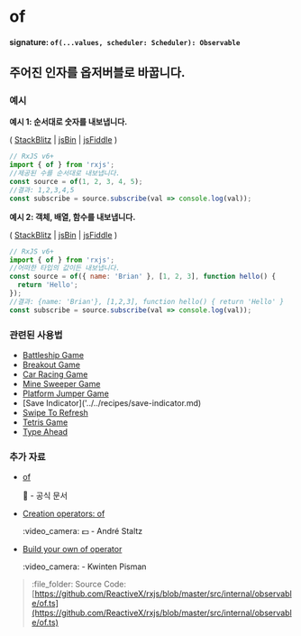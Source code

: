 # of

#### signature: `of(...values, scheduler: Scheduler): Observable`

## 주어진 인자를 옵저버블로 바꿉니다.

### 예시

**예시 1: 순서대로 숫자를 내보냅니다.**

\( [StackBlitz](https://stackblitz.com/edit/typescript-kbpvmm?file=index.ts&devtoolsheight=100) \| [jsBin](http://jsbin.com/kodixitoji/1/edit?js,console) \| [jsFiddle](https://jsfiddle.net/btroncone/f7b35ayz/) \)

```javascript
// RxJS v6+
import { of } from 'rxjs';
//제공된 수를 순서대로 내보냅니다.
const source = of(1, 2, 3, 4, 5);
//결과: 1,2,3,4,5
const subscribe = source.subscribe(val => console.log(val));
```

**예시 2: 객체, 배열, 함수를 내보냅니다.**

\( [StackBlitz](https://stackblitz.com/edit/typescript-m1jbw9?file=index.ts&devtoolsheight=100) \| [jsBin](http://jsbin.com/xevobujama/1/edit?js,console) \| [jsFiddle](https://jsfiddle.net/btroncone/d9rng4dj/) \)

```javascript
// RxJS v6+
import { of } from 'rxjs';
//어떠한 타입의 값이든 내보냅니다.
const source = of({ name: 'Brian' }, [1, 2, 3], function hello() {
  return 'Hello';
});
//결과: {name: 'Brian'}, [1,2,3], function hello() { return 'Hello' }
const subscribe = source.subscribe(val => console.log(val));
```

### 관련된 사용법

* [Battleship Game](../../recipes/battleship-game.md)
* [Breakout Game](../../recipes/breakout-game.md)
* [Car Racing Game](../../recipes/car-racing-game.md)
* [Mine Sweeper Game](../../recipes/mine-sweeper-game.md)
* [Platform Jumper Game](../../recipes/platform-jumper-game.md)
* \[Save Indicator\]\('../../recipes/save-indicator.md\)
* [Swipe To Refresh](../../recipes/swipe-to-refresh.md)
* [Tetris Game](../../recipes/tetris-game.md)
* [Type Ahead](../../recipes/type-ahead.md)

### 추가 자료

* [of](https://rxjs.dev/api/index/function/of)

  :newspaper: - 공식 문서

* [Creation operators: of](https://egghead.io/lessons/rxjs-creation-operator-of?course=rxjs-beyond-the-basics-creating-observables-from-scratch)

  :video\_camera: :dollar: - André Staltz

* [Build your own of operator](https://blog.strongbrew.io/build-the-operators-from-rxjs-from-scratch/?lectureId=of#app)

  :video\_camera: - Kwinten Pisman

> :file\_folder: Source Code: [https://github.com/ReactiveX/rxjs/blob/master/src/internal/observable/of.ts](https://github.com/ReactiveX/rxjs/blob/master/src/internal/observable/of.ts)

